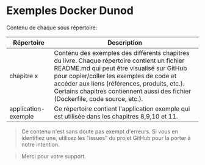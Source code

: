 # Exemples Docker Dunod

Contenu de chaque sous répertoire:

Répertoire | Description
------------ | -------------
chapitre x | Contenu des exemples des différents chapitres du livre. Chaque répertoire contient un fichier README.md qui peut être visualisé sur GitHub pour copier/coller les exemples de code et accéder aux liens (références, produits, etc.). Certains chapitres contiennent aussi des fichier (Dockerfile, code source, etc.).
application-exemple | Ce répertoire contient l'application exemple qui est utilisée dans les chapitres 8,9,10 et 11.

> Ce contenu n'est sans doute pas exempt d'erreurs. Si vous en identifiez une, utilisez les "issues" du projet GitHub pour la porter à notre intention. 

> Merci pour votre support.
